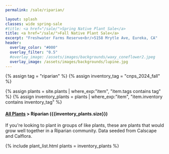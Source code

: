 ```yaml
---
permalink: /sale/riparian/

layout: splash
classes: wide spring-sale
#title: <a href="/sale/">Spring Native Plant Sale</a> 
title: <a href="/sale/">Fall Native Plant Sale</a> 
excerpt: "Freshwater Farms Reserve<br/>5158 Mrytle Ave, Eureka, CA"
header:
  overlay_color: "#000"
  overlay_filter: "0.5"
  #overlay_image: /assets/images/backgrounds/waxy_coneflower2.jpeg
  overlay_image: /assets/images/backgrounds/lupine.jpg
---
```



<!-- Jekyll 3.9 doesnt support and/or in where_exp so we have to do this the messy way -->

{% assign tag = "riparian" %}
{% assign inventory_tag = "cnps_2024_fall" %}

{% assign plants = site.plants | where_exp:"item",
    "item.tags contains tag" %}
{% assign inventory_plants = plants | where_exp:"item",
    "item.inventory contains inventory_tag" %}

<div class="subheading">
    <h4><a href="/sale/all/">All Plants</a> >  Riparian ({{inventory_plants.size}})</h4>
    <p class="notice">
        If you're looking to plant in groups of like plants, these are plants that would grow well together in a Riparian community. Data seeded from Calscape and Calflora.
    </p>
</div>

{% include plant_list.html 
    plants = inventory_plants
%}






